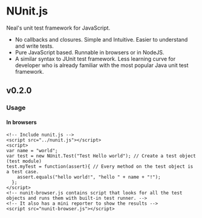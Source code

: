 NUnit.js
========

Neal's unit test framework for JavaScript. 

* No callbacks and closures. Simple and Intuitive. Easier to understand and write tests.
* Pure JavaScript based. Runnable in browsers or in NodeJS.
* A similar syntax to JUnit test framework. Less learning curve for developer who is already familiar with the most popular Java unit test framework.

## v0.2.0

### Usage

#### In browsers

	<!-- Include nunit.js -->
	<script src="../nunit.js"></script>
	<script>
	var name = "world";
	var test = new NUnit.Test("Test Hello world"); // Create a test object (test module)
	test.myTest = function(assert){ // Every method on the test object is a test case. 
	    assert.equals("hello world!", "hello " + name + "!");
	  };
	</script>
	<!-- nunit-browser.js contains script that looks for all the test objects and runs them with built-in test runner. -->
	<!-- It also has a mini reporter to show the results -->
	<script src="nunit-browser.js"></script>


